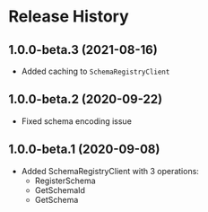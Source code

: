 # Release History

## 1.0.0-beta.3 (2021-08-16)
- Added caching to `SchemaRegistryClient`

## 1.0.0-beta.2 (2020-09-22)
- Fixed schema encoding issue

## 1.0.0-beta.1 (2020-09-08)
- Added SchemaRegistryClient with 3 operations:
  - RegisterSchema
  - GetSchemaId
  - GetSchema
